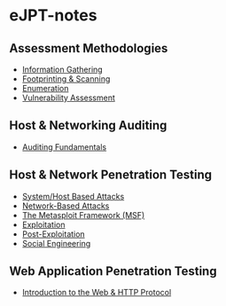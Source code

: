 # eJPT-notes

## Assessment Methodologies
- [Information Gathering]()
- [Footprinting & Scanning]()
- [Enumeration]()
- [Vulnerability Assessment]()

## Host & Networking Auditing
- [Auditing Fundamentals]()

## Host & Network Penetration Testing
- [System/Host Based Attacks]()
- [Network-Based Attacks]()
- [The Metasploit Framework (MSF)]()
- [Exploitation]()
- [Post-Exploitation]()
- [Social Engineering]()

## Web Application Penetration Testing
- [Introduction to the Web & HTTP Protocol]()
